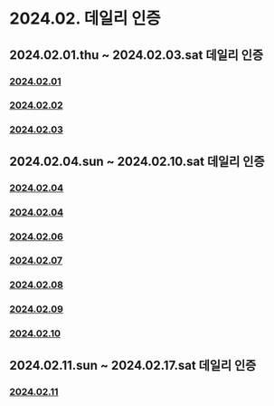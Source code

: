 # 2024.02. 데일리 인증

## 2024.02.01.thu ~ 2024.02.03.sat 데일리 인증

### [2024.02.01](https://github.com/jwelyl/daily_certification/blob/main/2024/02/01/24_02_01_daily_certification.md)

### [2024.02.02](https://github.com/jwelyl/daily_certification/blob/main/2024/02/02/24_02_02_daily_certification.md)

### [2024.02.03](https://github.com/jwelyl/daily_certification/blob/main/2024/02/03/24_02_03_daily_certification.md)

## 2024.02.04.sun ~ 2024.02.10.sat 데일리 인증

### [2024.02.04](https://github.com/jwelyl/daily_certification/blob/main/2024/02/04/24_02_04_daily_certification.md)

### [2024.02.04](https://github.com/jwelyl/daily_certification/blob/main/2024/02/05/24_02_05_daily_certification.md)

### [2024.02.06](https://github.com/jwelyl/daily_certification/blob/main/2024/02/06/24_02_06_daily_certification.md)

### [2024.02.07](https://github.com/jwelyl/daily_certification/blob/main/2024/02/07/24_02_07_daily_certification.md)

### [2024.02.08](https://github.com/jwelyl/daily_certification/blob/main/2024/02/08/24_02_08_daily_certification.md)

### [2024.02.09](https://github.com/jwelyl/daily_certification/blob/main/2024/02/09/24_02_09_daily_certification.md)

### [2024.02.10](https://github.com/jwelyl/daily_certification/blob/main/2024/02/10/24_02_10_daily_certification.md)

## 2024.02.11.sun ~ 2024.02.17.sat 데일리 인증

### [2024.02.11](https://github.com/jwelyl/daily_certification/blob/main/2024/02/11/24_02_11_daily_certification.md)
